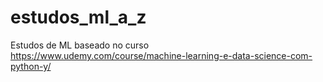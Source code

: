 # estudos_ml_a_z
Estudos de ML baseado no curso https://www.udemy.com/course/machine-learning-e-data-science-com-python-y/
